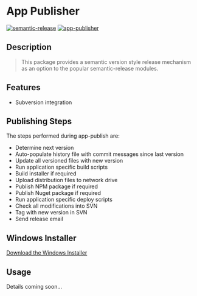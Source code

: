 # App Publisher

[![semantic-release](https://img.shields.io/badge/%20%20%F0%9F%93%A6%F0%9F%9A%80-semantic--release-e10079.svg)](https://github.com/semantic-release/semantic-release)
[![app-publisher](https://app1.development.pjats.com/res/img/app-publisher-badge.svg)](https://npm.development.pjats.com/-/web/detail/@perryjohnson/app-publisher)

## Description

> This package provides a semantic version style release mechanism as an option to the popular semantic-release modules.

## Features

* Subversion integration

## Publishing Steps

The steps performed during app-publish are:

* Determine next version
* Auto-populate history file with commit messages since last version
* Update all versioned files with new version
* Run application specific build scripts
* Build installer if required
* Upload distribution files to network drive
* Publish NPM package if required
* Publish Nuget package if required
* Run application specific deploy scripts
* Check all modifications into SVN
* Tag with new version in SVN
* Send release email

## Windows Installer

[Download the Windows Installer](file://///192.168.68.120/d$/softwareimages/app-publisher/2.1.0/code-package-x64.exe)

## Usage

Details coming soon...
